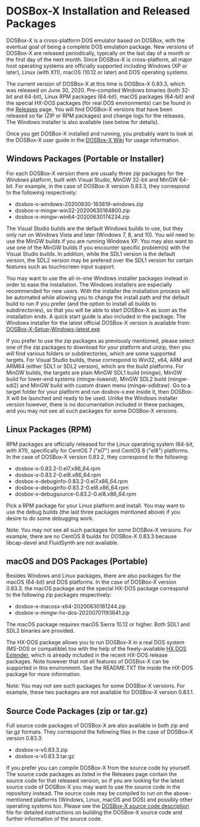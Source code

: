 DOSBox-X Installation and Released Packages 
===========================================

DOSBox-X is a cross-platform DOS emulator based on DOSBox, with the eventual goal of being a complete DOS emulation package. New versions of DOSBox-X are released periodically, typically on the last day of a month or the first day of the next month. Since DOSBox-X is cross-platform, all major host operating systems are officially supported including Windows (XP or later), Linux (with X11), macOS (10.12 or later) and DOS operating systems.

The current version of DOSBox-X at this time is DOSBox-X 0.83.3, which was released on June 30, 2020. Pre-compiled Windows binaries (both 32-bit and 64-bit), Linux RPM packages (64-bit), macOS packages (64-bit) and the special HX-DOS packages (for real DOS environments) can be found in the [Releases](https://github.com/joncampbell123/dosbox-x/releases) page. You will find DOSBox-X versions that have been released so far (ZIP or RPM packages) and change logs for the releases. The Windows installer is also available (see below for details).

Once you get DOSBox-X installed and running, you probably want to look at the DOSBox-X user guide in the [DOSBox-X Wiki](https://github.com/joncampbell123/dosbox-x/wiki) for usage information.

Windows Packages (Portable or Installer)
----------------------------------------

For each DOSBox-X version there are usually three zip packages for the Windows platform, built with Visual Studio, MinGW 32-bit and MinGW 64-bit. For example, in the case of DOSBox-X version 0.83.3, they correspond to the following respectively:

* dosbox-x-windows-20200630-163819-windows.zip
* dosbox-x-mingw-win32-20200630164800.zip
* dosbox-x-mingw-win64-20200630174234.zip

The Visual Studio builds are the default Windows builds to use, but they only run on Windows Vista and later (Windows 7, 8, and 10). You will need to use the MinGW builds if you are running Windows XP. You may also want to use one of the MinGW builds if you encounter specific problem(s) with the Visual Studio builds. In addition, while the SDL1 version is the default version, the SDL2 version may be prefered over the SDL1 version for certain features such as touchscreen input support.

You may want to use the all-in-one Windows installer packages instead in order to ease the installation. The Windows installers are especially recommended for new users. With the installer the installation process will be automated while allowing you to change the install path and the default build to run if you prefer (and the option to install all builds to subdirectories), so that you will be able to start DOSBox-X as soon as the installation ends. A quick start guide is also included in the package. The Windows installer for the latest official DOSBox-X version is available from: [DOSBox-X-Setup-Windows-latest.exe](https://github.com/Wengier/dosbox-x-wiki/raw/master/DOSBox-X-Setup-Windows-latest.exe)

If you prefer to use the zip packages as previously mentioned, please select one of the zip packages to download for your platform and unzip, then you will find various folders or subdirectories, which are some supported targets. For Visual Studio builds, these correspond to Win32, x64, ARM and ARM64 (either SDL1 or SDL2 version), which are the build platforms. For MinGW builds, the targets are plain MinGW SDL1 build (mingw), MinGW build for lower-end systems (mingw-lowend), MinGW SDL2 build (mingw-sdl2) and MinGW build with custom drawn menu (mingw-sdldraw). Go to a target folder for your platform and run dosbox-x.exe inside it, then DOSBox-X will be launched and ready to be used. Unlike the Windows installer version however, there is no documentation included in these packages, and you may not see all such packages for some DOSBox-X versions.

Linux Packages (RPM)
--------------------

RPM packages are officially released for the Linux operating system (64-bit, with X11), specifically for CentOS 7 ("el7") and CentOS 8 ("el8") platforms. In the case of DOSBox-X version 0.83.2, they correspond to the following:

* dosbox-x-0.83.2-0.el7.x86_64.rpm
* dosbox-x-0.83.2-0.el8.x86_64.rpm
* dosbox-x-debuginfo-0.83.2-0.el7.x86_64.rpm
* dosbox-x-debuginfo-0.83.2-0.el8.x86_64.rpm
* dosbox-x-debugsource-0.83.2-0.el8.x86_64.rpm

Pick a RPM package for your Linux platform and install. You may want to use the debug builds (the last three packages mentioned above) if you desire to do some debugging work.

Note: You may not see all such packages for some DOSBox-X versions. For example, there are no CentOS 8 builds for DOSBox-X 0.83.3 because libcap-devel and FluidSynth are not available.

macOS and DOS Packages (Portable)
---------------------------------

Besides Windows and Linux packages, there are also packages for the macOS (64-bit) and DOS platforms. In the case of DOSBox-X version 0.83.3, the macOS package and the special HX-DOS package correspond to the following zip packages respectively:

* dosbox-x-macosx-x64-20200630161244.zip
* dosbox-x-mingw-hx-dos-20200701193641.zip

The macOS package requires macOS Sierra 10.12 or higher. Both SDL1 and SDL2 binaries are provided.

The HX-DOS package allows you to run DOSBox-X in a real DOS system (MS-DOS or compatible) too with the help of the freely-available [HX DOS Extender](https://github.com/Baron-von-Riedesel/HX), which is already included in the recent HX-DOS release packages. Note however that not all features of DOSBox-X can be supported in this environment. See the README.TXT file inside the HX-DOS package for more information.

Note: You may not see such packages for some DOSBox-X versions. For example, these two packages are not available for DOSBox-X version 0.83.1.

Source Code Packages (zip or tar.gz)
------------------------------------

Full source code packages of DOSBox-X are also available in both zip and tar.gz formats. They correspond the following files in the case of DOSBox-X version 0.83.3:

* dosbox-x-v0.83.3.zip
* dosbox-x-v0.83.3.tar.gz

If you prefer you can compile DOSBox-X from the source code by yourself. The source code packages as listed in the Releases page contain the source code for that released version, so if you are looking for the latest source code of DOSBox-X you may want to use the source code in the repository instead. The source code may be compiled to run on the above-mentioned platforms (Windows, Linux, macOS and DOS) and possibly other operating systems too. Please see the [DOSBox-X source code description](README.source-code-description) file for detailed instructions on building the DOSBox-X source code and further information of the source code.
